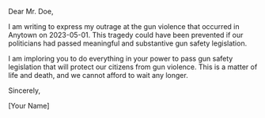 Dear Mr. Doe,

I am writing to express my outrage at the gun violence that occurred in Anytown on 2023-05-01. This tragedy could have been prevented if our politicians had passed meaningful and substantive gun safety legislation.

I am imploring you to do everything in your power to pass gun safety legislation that will protect our citizens from gun violence. This is a matter of life and death, and we cannot afford to wait any longer.

Sincerely,

[Your Name]